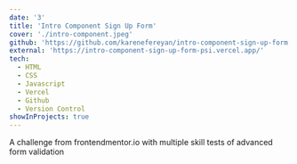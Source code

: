 ```yaml
---
date: '3'
title: 'Intro Component Sign Up Form'
cover: './intro-component.jpeg'
github: 'https://github.com/karenefereyan/intro-component-sign-up-form'
external: 'https://intro-component-sign-up-form-psi.vercel.app/'
tech:
  - HTML
  - CSS
  - Javascript
  - Vercel
  - Github
  - Version Control
showInProjects: true
---
```


A challenge from frontendmentor.io with multiple skill tests of advanced form validation
